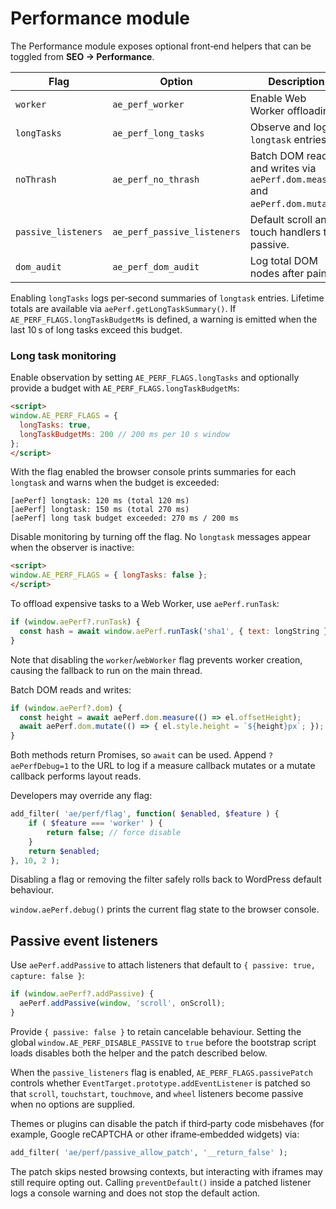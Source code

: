 # Performance module

The Performance module exposes optional front‑end helpers that can be toggled from **SEO → Performance**.

| Flag | Option | Description |
| --- | --- | --- |
| `worker` | `ae_perf_worker` | Enable Web Worker offloading. |
| `longTasks` | `ae_perf_long_tasks` | Observe and log `longtask` entries. |
| `noThrash` | `ae_perf_no_thrash` | Batch DOM reads and writes via `aePerf.dom.measure` and `aePerf.dom.mutate`. |
| `passive_listeners` | `ae_perf_passive_listeners` | Default scroll and touch handlers to passive. |
| `dom_audit` | `ae_perf_dom_audit` | Log total DOM nodes after paint. |

Enabling `longTasks` logs per‑second summaries of `longtask` entries. Lifetime totals are available via `aePerf.getLongTaskSummary()`. If `AE_PERF_FLAGS.longTaskBudgetMs` is defined, a warning is emitted when the last 10 s of long tasks exceed this budget.

### Long task monitoring

Enable observation by setting `AE_PERF_FLAGS.longTasks` and optionally provide a budget with `AE_PERF_FLAGS.longTaskBudgetMs`:

```html
<script>
window.AE_PERF_FLAGS = {
  longTasks: true,
  longTaskBudgetMs: 200 // 200 ms per 10 s window
};
</script>
```

With the flag enabled the browser console prints summaries for each `longtask` and warns when the budget is exceeded:

```
[aePerf] longtask: 120 ms (total 120 ms)
[aePerf] longtask: 150 ms (total 270 ms)
[aePerf] long task budget exceeded: 270 ms / 200 ms
```

Disable monitoring by turning off the flag. No `longtask` messages appear when the observer is inactive:

```html
<script>
window.AE_PERF_FLAGS = { longTasks: false };
</script>
```

To offload expensive tasks to a Web Worker, use `aePerf.runTask`:

```js
if (window.aePerf?.runTask) {
  const hash = await window.aePerf.runTask('sha1', { text: longString });
}
```

Note that disabling the `worker`/`webWorker` flag prevents worker creation, causing the fallback to run on the main thread.

Batch DOM reads and writes:

```js
if (window.aePerf?.dom) {
  const height = await aePerf.dom.measure(() => el.offsetHeight);
  await aePerf.dom.mutate(() => { el.style.height = `${height}px`; });
}
```

Both methods return Promises, so `await` can be used. Append `?aePerfDebug=1` to the URL to log if a measure callback mutates or a mutate callback performs layout reads.

Developers may override any flag:

```php
add_filter( 'ae/perf/flag', function( $enabled, $feature ) {
    if ( $feature === 'worker' ) {
        return false; // force disable
    }
    return $enabled;
}, 10, 2 );
```

Disabling a flag or removing the filter safely rolls back to WordPress default behaviour.

`window.aePerf.debug()` prints the current flag state to the browser console.

## Passive event listeners

Use `aePerf.addPassive` to attach listeners that default to `{ passive: true, capture: false }`:

```js
if (window.aePerf?.addPassive) {
  aePerf.addPassive(window, 'scroll', onScroll);
}
```

Provide `{ passive: false }` to retain cancelable behaviour. Setting the global `window.AE_PERF_DISABLE_PASSIVE` to `true` before the bootstrap script loads disables both the helper and the patch described below.

When the `passive_listeners` flag is enabled, `AE_PERF_FLAGS.passivePatch` controls whether `EventTarget.prototype.addEventListener` is patched so that `scroll`, `touchstart`, `touchmove`, and `wheel` listeners become passive when no options are supplied.

Themes or plugins can disable the patch if third‑party code misbehaves (for example, Google reCAPTCHA or other iframe‑embedded widgets) via:

```php
add_filter( 'ae/perf/passive_allow_patch', '__return_false' );
```

The patch skips nested browsing contexts, but interacting with iframes may still require opting out. Calling `preventDefault()` inside a patched listener logs a console warning and does not stop the default action.
